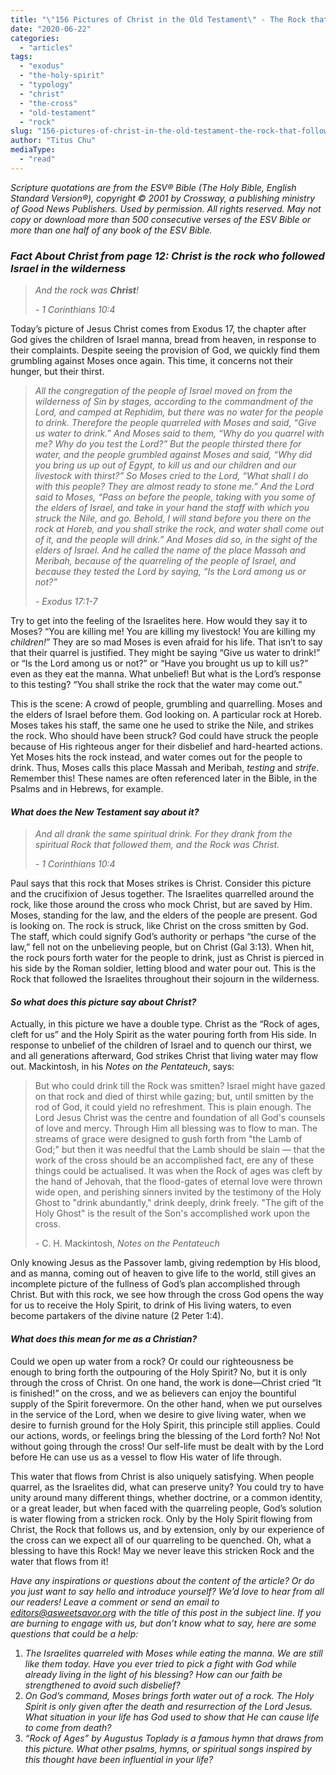 ```yaml
---
title: "\"156 Pictures of Christ in the Old Testament\" - The Rock that Followed"
date: "2020-06-22"
categories: 
  - "articles"
tags: 
  - "exodus"
  - "the-holy-spirit"
  - "typology"
  - "christ"
  - "the-cross"
  - "old-testament"
  - "rock"
slug: "156-pictures-of-christ-in-the-old-testament-the-rock-that-followed"
author: "Titus Chu"
mediaType: 
  - "read"
---
```


_Scripture quotations are from the ESV® Bible (The Holy Bible, English Standard Version®), copyright © 2001 by Crossway, a publishing ministry of Good News Publishers. Used by permission. All rights reserved. May not copy or download more than 500 consecutive verses of the ESV Bible or more than one half of any book of the ESV Bible._

### **_Fact About Christ_** _from page 12: Christ is the rock who followed Israel in the wilderness_

> _And the rock was_ **_Christ_**_!_ 
> 
> _\- 1 Corinthians 10:4_

Today’s picture of Jesus Christ comes from Exodus 17, the chapter after God gives the children of Israel manna, bread from heaven, in response to their complaints. Despite seeing the provision of God, we quickly find them grumbling against Moses once again. This time, it concerns not their hunger, but their thirst. 

> _All the congregation of the people of Israel moved on from the wilderness of Sin by stages, according to the commandment of the Lord, and camped at Rephidim, but there was no water for the people to drink. Therefore the people quarreled with Moses and said, “Give us water to drink.” And Moses said to them, “Why do you quarrel with me? Why do you test the Lord?” But the people thirsted there for water, and the people grumbled against Moses and said, “Why did you bring us up out of Egypt, to kill us and our children and our livestock with thirst?” So Moses cried to the Lord, “What shall I do with this people? They are almost ready to stone me.” And the Lord said to Moses, “Pass on before the people, taking with you some of the elders of Israel, and take in your hand the staff with which you struck the Nile, and go. Behold, I will stand before you there on the rock at Horeb, and you shall strike the rock, and water shall come out of it, and the people will drink.” And Moses did so, in the sight of the elders of Israel. And he called the name of the place Massah and Meribah, because of the quarreling of the people of Israel, and because they tested the Lord by saying, “Is the Lord among us or not?”_
> 
> _\- Exodus 17:1-7_

Try to get into the feeling of the Israelites here. How would they say it to Moses? “You are killing me! You are killing my livestock! You are killing my _children!_” They are so mad Moses is even afraid for his life. That isn’t to say that their quarrel is justified. They might be saying “Give us water to drink!” or “Is the Lord among us or not?” or “Have you brought us up to kill us?” even as they eat the manna. What unbelief! But what is the Lord’s response to this testing? “You shall strike the rock that the water may come out.”

This is the scene: A crowd of people, grumbling and quarrelling. Moses and the elders of Israel before them. God looking on. A particular rock at Horeb. Moses takes his staff, the same one he used to strike the Nile, and strikes the rock. Who should have been struck? God could have struck the people because of His righteous anger for their disbelief and hard-hearted actions. Yet Moses hits the rock instead, and water comes out for the people to drink. Thus, Moses calls this place Massah and Meribah, _testing_ and _strife_. Remember this! These names are often referenced later in the Bible, in the Psalms and in Hebrews, for example.

#### **_What does the New Testament say about it?_**

> _And all drank the same spiritual drink. For they drank from the spiritual Rock that followed them, and the Rock was Christ._
> 
> _\- 1 Corinthians 10:4_

Paul says that this rock that Moses strikes is Christ. Consider this picture and the crucifixion of Jesus together. The Israelites quarrelled around the rock, like those around the cross who mock Christ, but are saved by Him. Moses, standing for the law, and the elders of the people are present. God is looking on. The rock is struck, like Christ on the cross smitten by God. The staff, which could signify God’s authority or perhaps “the curse of the law,” fell not on the unbelieving people, but on Christ (Gal 3:13). When hit, the rock pours forth water for the people to drink, just as Christ is pierced in his side by the Roman soldier, letting blood and water pour out. This is the Rock that followed the Israelites throughout their sojourn in the wilderness. 

#### **_So what does this picture say about Christ?_** 

Actually, in this picture we have a double type. Christ as the “Rock of ages, cleft for us” and the Holy Spirit as the water pouring forth from His side. In response to unbelief of the children of Israel and to quench our thirst, we and all generations afterward, God strikes Christ that living water may flow out. Mackintosh, in his _Notes on the Pentateuch_, says:

> But who could drink till the Rock was smitten? Israel might have gazed on that rock and died of thirst while gazing; but, until smitten by the rod of God, it could yield no refreshment. This is plain enough. The Lord Jesus Christ was the centre and foundation of all God's counsels of love and mercy. Through Him all blessing was to flow to man. The streams of grace were designed to gush forth from "the Lamb of God;" but then it was needful that the Lamb should be slain — that the work of the cross should be an accomplished fact, ere any of these things could be actualised. It was when the Rock of ages was cleft by the hand of Jehovah, that the flood-gates of eternal love were thrown wide open, and perishing sinners invited by the testimony of the Holy Ghost to "drink abundantly," drink deeply, drink freely. "The gift of the Holy Ghost" is the result of the Son's accomplished work upon the cross.
> 
> \- C. H. Mackintosh, _Notes on the Pentateuch_

Only knowing Jesus as the Passover lamb, giving redemption by His blood, and as manna, coming out of heaven to give life to the world, still gives an incomplete picture of the fullness of God’s plan accomplished through Christ. But with this rock, we see how through the cross God opens the way for us to receive the Holy Spirit, to drink of His living waters, to even become partakers of the divine nature (2 Peter 1:4). 

#### **_What does this mean for me as a Christian?_** 

Could we open up water from a rock? Or could our righteousness be enough to bring forth the outpouring of the Holy Spirit? No, but it is only through the cross of Christ. On one hand, the work is done―Christ cried “It is finished!” on the cross, and we as believers can enjoy the bountiful supply of the Spirit forevermore. On the other hand, when we put ourselves in the service of the Lord, when we desire to give living water, when we desire to furnish ground for the Holy Spirit, this principle still applies. Could our actions, words, or feelings bring the blessing of the Lord forth? No! Not without going through the cross! Our self-life must be dealt with by the Lord before He can use us as a vessel to flow His water of life through. 

This water that flows from Christ is also uniquely satisfying. When people quarrel, as the Israelites did, what can preserve unity? You could try to have unity around many different things, whether doctrine, or a common identity, or a great leader, but when faced with the quarreling people, God’s solution is water flowing from a stricken rock. Only by the Holy Spirit flowing from Christ, the Rock that follows us, and by extension, only by our experience of the cross can we expect all of our quarreling to be quenched. Oh, what a blessing to have this Rock! May we never leave this stricken Rock and the water that flows from it! 

_Have any inspirations or questions about the content of the article? Or do you just want to say hello and introduce yourself? We’d love to hear from all our readers! Leave a comment or send an email to editors@asweetsavor.org with the title of this post in the subject line. If you are burning to engage with us, but don’t know what to say, here are some questions that could be a help:_ 

1. _The Israelites quarreled with Moses while eating the manna. We are still like them today. Have you ever tried to pick a fight with God while already living in the light of his blessing? How can our faith be strengthened to avoid such disbelief?_
2. _On God’s command, Moses brings forth water out of a rock. The Holy Spirit is only given after the death and resurrection of the Lord Jesus. What situation in your life has God used to show that He can cause life to come from death?_ 
3. _“Rock of Ages” by Augustus Toplady is a famous hymn that draws from this picture. What other psalms, hymns, or spiritual songs inspired by this thought have been influential in your life?_
